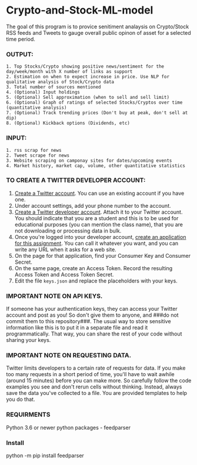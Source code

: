 # Crypto-and-Stock-ML-model
The goal of this program is to provice senitiment analaysis on Crypto/Stock RSS feeds and Tweets to gauge overall public opinon of asset for a selected time period.

### OUTPUT:
	1. Top Stocks/Crypto showing positive news/sentiment for the day/week/month with X number of links as support
	2. Estimation on when to expect increase in price. Use NLP for qualitative analysis of Stock/Crypto data
	3. Total number of sources mentioned
	4. (Optional) Input holdings
	5. (Optional) Sell approximation (when to sell and sell limit)
	6. (Optional) Graph of ratings of selected Stocks/Cryptos over time (quantitative analysis)
	7. (Optional) Track trending prices (Don't buy at peak, don't sell at dip)
	8. (Optional) Kickback options (Dividends, etc)

### INPUT:
	1. rss scrap for news
	2. Tweet scrape for news
	3. Website scraping on camponay sites for dates/upcoming events
	4. Market history, market cap, volume, other quantitative statistics

### TO CREATE A TWITTER DEVELOPER ACCOUNT:
1. [Create a Twitter account](https://twitter.com).  You can use an existing account if you have one.
2. Under account settings, add your phone number to the account.
3. [Create a Twitter developer account](https://dev.twitter.com/resources/signup).  Attach it to your Twitter account.  You should indicate that you are a student and this is to be used for educational purposes (you can mention the class name), that you are not downloading or processing data in bulk.   
4. Once you're logged into your developer account, [create an application for this assignment](https://apps.twitter.com/app/new).  You can call it whatever you want, and you can write any URL when it asks for a web site.
5. On the page for that application, find your Consumer Key and Consumer Secret.
6. On the same page, create an Access Token.  Record the resulting Access Token and Access Token Secret.
7. Edit the file `keys.json` and replace the placeholders with your keys.

### IMPORTANT NOTE ON API KEYS.
If someone has your authentication keys, they can access your Twitter account and post as you!  So don't give them to anyone, and ###do not commit them to this repository###.  The usual way to store sensitive information like this is to put it in a separate file and read it programmatically.  That way, you can share the rest of your code without sharing your keys. 

### IMPORTANT NOTE ON REQUESTING DATA.
Twitter limits developers to a certain rate of requests for data.  If you make too many requests in a short period of time, you'll have to wait awhile (around 15 minutes) before you can make more.  So carefully follow the code examples you see and don't rerun cells without thinking.  Instead, always save the data you've collected to a file.  You are provided templates to help you do that.

### REQUIRMENTS

Python 3.6 or newer
python packages
    - feedparser

### Install 
python -m pip install feedparser
